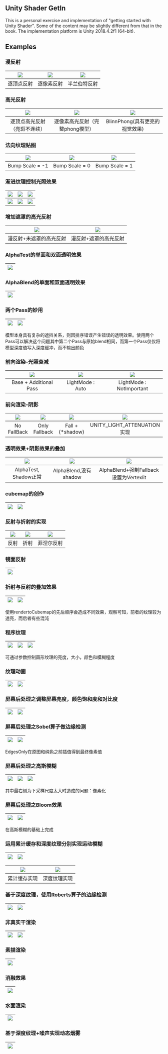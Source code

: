 ## Unity Shader GetIn

This is a personal exercise and implementation of "getting started with Unity Shader". Some of the content may be slightly different from that in the book. The implementation platform is Unity 2018.4.2f1 (64-bit).



## Examples
### 漫反射



| ![](Examples/1_1.png)  | ![](Examples/1_2.png) | ![](Examples/1_3.png) |
|:----------:|:---:|:--------:|
| 逐顶点反射  | 逐像素反射 | 半兰伯特反射    | 




### 高光反射

| ![](Examples/2_1.png)  | ![](Examples/2_2.png) | ![](Examples/2_3.png) |
|:----------:|:---:|:--------:|
| 逐顶点高光反射（亮斑不连续）  | 逐像素高光反射（完整phong模型） | BlinnPhong(具有更亮的视觉效果)| 

### 法向纹理贴图

| ![](Examples/3_1.png)  | ![](Examples/3_2.png) | ![](Examples/3_3.png) |
|:----------:|:---:|:--------:|
| Bump Scale = -1  | Bump Scale = 0 | Bump Scale = 1| 

### 渐进纹理控制光照效果

| ![](Examples/4_1.png)  | ![](Examples/4_2.png) | ![](Examples/4_3.png) |
|:----------:|:---:|:--------:|
| ![](Examples/4_1_1.png)  | ![](Examples/4_2_1.png) | ![](Examples/4_3_1.png) |

### 增加遮罩的高光反射

| ![](Examples/5_1.png)  | ![](Examples/5_2.png) |
|:----------:|:---:|
| 漫反射+未遮罩的高光反射 | 漫反射+遮罩的高光反射 |

### AlphaTest的单面和双面透明效果

| ![](Examples/6_1.png)  |
|:----------:|


### AlphaBlend的单面和双面透明效果

| ![](Examples/7_1.png)  |
|:----------:|
### 两个Pass的妙用

| ![](Examples/8_1.png)  | ![](Examples/8_2.png) |
|:-------:|:---:|
模型本身具有复杂的遮挡关系，则因排序错误产生错误的透明效果。使用两个Pass可以解决这个问题其中第二个Pass与原始blend相同，而第一个Pass仅仅将模型深度值写入深度缓冲，而不输出颜色


### 前向渲染-光照衰减

| ![](Examples/9_1.png)  | ![](Examples/9_2.png) | ![](Examples/9_3.png) |
|:----------:|:---:|:--------:|
| Base + Additional Pass  | LightMode : Auto | LightMode : NotImportant| 

### 前向渲染-阴影


| ![](Examples/10_1.png)  | ![](Examples/10_2.png) | ![](Examples/10_3.png) |![](Examples/10_4.png)|
|:-------:|:---:|:--------:|:-----:|
| No FallBack  | Only Fallback | Fall +(*shadow) |UNITY_LIGHT_ATTENUATION实现| 

### 透明效果+阴影效果的叠加

| ![](Examples/11_1.png)  | ![](Examples/11_2.png) | ![](Examples/11_3.png) |
|:----------:|:---:|:--------:|
| AlphaTest, Shadow正常  | AlphaBlend,没有shadow |AlphaBlend+强制Fallback设置为Vertexlit| 

### cubemap的创作

| ![](Examples/12_1.png)  | ![](Examples/12_2.png) | 
|:----------:|:---:|

### 反射与折射的实现

| ![](Examples/13_1.png)  | ![](Examples/13_2.png) | ![](Examples/13_3.png) |
|:----------:|:---:|:--------:|
| 反射|折射|菲涅尔反射| 

### 镜面反射

|![](Examples/14_1.png)|
|:--------:|

### 折射与反射的叠加效果

| ![](Examples/15_1.png)  | ![](Examples/15_2.png) |
|:---:|:--------:|
使用rendertoCubemap的先后顺序会造成不同效果，观察可知，前者的纹理较为透亮，而后者有些混沌

### 程序纹理

| ![](Examples/16_1.png)  | ![](Examples/16_2.png) | ![](Examples/16_3.png) |
|:----------:|:---:|:--------:|
可通过参数控制圆形纹理的亮度，大小，颜色和模糊程度

### 纹理动画

| ![](Examples/17_1.gif)  | ![](Examples/17_2.gif) |
|:---:|:--------:|

### 屏幕后处理之调整屏幕亮度，颜色饱和度和对比度

| ![](Examples/18_1.png)  | ![](Examples/18_2.png) |
|:---:|:--------:|

### 屏幕后处理之Sobel算子做边缘检测

| ![](Examples/19_1.png)  | ![](Examples/19_2.png) |
|:---:|:--------:|
EdgesOnly在原图和纯色之前插值得到最终像素值

### 屏幕后处理之高斯模糊

| ![](Examples/20_1.png)  | ![](Examples/20_2.png) | ![](Examples/20_3.png) |
|:----------:|:---:|:--------:|
其中最右侧为下采样尺度太大时造成的问题：像素化

### 屏幕后处理之Bloom效果

| ![](Examples/21_1.png)  | ![](Examples/21_2.png) |
|:---:|:--------:|
在高斯模糊的基础上完成

### 运用累计缓存和深度纹理分别实现运动模糊

| ![](Examples/22_1.png)  | ![](Examples/22_2.png) |
|:---:|:--------:|

| ![](Examples/22_3.gif)  | ![](Examples/23_1.gif) |
|:---:|:--------:|
|累计缓存实现|深度纹理实现|

### 基于深度纹理，使用Roberts算子的边缘检测

| ![](Examples/24_1.png)  | ![](Examples/24_2.png) |
|:---:|:--------:|
### 非真实干渲染

| ![](Examples/25_1.png)  | ![](Examples/25_2.png) |
|:---:|:--------:|

### 素描渲染
| ![](Examples/26_1.png)  |
|:--------:|

### 消融效果

| ![](Examples/27_2.gif)  |
|:--------:|

### 水面渲染

| ![](Examples/28_1.gif)  |
|:--------:|

### 基于深度纹理+噪声实现动态烟雾

| ![](Examples/29_1.gif)  |
|:--------:|







































